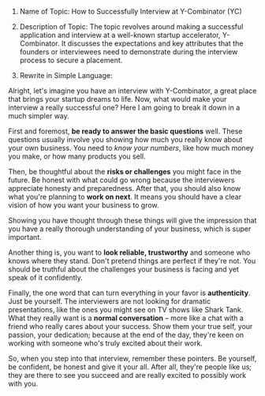 1. Name of Topic: 
    How to Successfully Interview at Y-Combinator (YC) 

2. Description of Topic: 
   The topic revolves around making a successful application and interview at a well-known startup accelerator, Y-Combinator. It discusses the expectations and key attributes that the founders or interviewees need to demonstrate during the interview process to secure a placement.

3. Rewrite in Simple Language:

Alright, let's imagine you have an interview with Y-Combinator, a great place that brings your startup dreams to life. Now, what would make your interview a really successful one? Here I am going to break it down in a much simpler way.

First and foremost, **be ready to answer the basic questions** well. These questions usually involve you showing how much you really know about your own business. You need to _know your numbers_, like how much money you make, or how many products you sell. 

Then, be thoughtful about the **risks or challenges** you might face in the future. Be honest with what could go wrong because the interviewers appreciate honesty and preparedness. After that, you should also know what you're planning to **work on next**. It means you should have a clear vision of how you want your business to grow. 

Showing you have thought through these things will give the impression that you have a really thorough understanding of your business, which is super important.

Another thing is, you want to **look reliable, trustworthy** and someone who knows where they stand. Don't pretend things are perfect if they're not. You should be truthful about the challenges your business is facing and yet speak of it confidently. 

Finally, the one word that can turn everything in your favor is **authenticity**. Just be yourself. The interviewers are not looking for dramatic presentations, like the ones you might see on TV shows like Shark Tank. What they really want is a **normal conversation** – more like a chat with a friend who really cares about your success. Show them your true self, your passion, your dedication; because at the end of the day, they're keen on working with someone who's truly excited about their work. 

So, when you step into that interview, remember these pointers. Be yourself, be confident, be honest and give it your all. After all, they're people like us; they are there to see you succeed and are really excited to possibly work with you.
